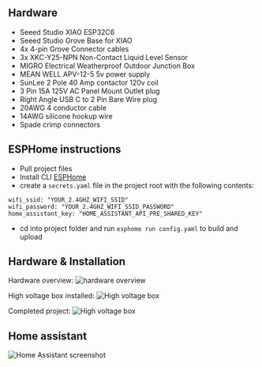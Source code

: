 ## Hardware

  - Seeed Studio XIAO ESP32C6
  - Seeed Studio Grove Base for XIAO
  - 4x 4-pin Grove Connector cables
  - 3x XKC-Y25-NPN Non-Contact Liquid Level Sensor
  - MIGRO Electrical Weatherproof Outdoor Junction Box
  - MEAN WELL APV-12-5 5v power supply
  - SunLee 2 Pole 40 Amp contactor 120v coil
  - 3 Pin 15A 125V AC Panel Mount Outlet plug
  - Right Angle USB C to 2 Pin Bare Wire plug
  - 20AWG 4 conductor cable
  - 14AWG silicone hookup wire
  - Spade crimp connectors

## ESPHome instructions

 - Pull project files
 - Install CLI [ESPHome](https://esphome.io/guides/installing_esphome)
 - create a `secrets.yaml` file in the project root with the following contents:
```
wifi_ssid: "YOUR_2.4GHZ_WIFI_SSID"
wifi_password: "YOUR_2.4GHZ_WIFI_SSID_PASSWORD"
home_assistant_key: "HOME_ASSISTANT_API_PRE_SHARED_KEY"
```
 - cd into project folder and run `esphome run config.yaml` to build and upload

## Hardware & Installation

Hardware overview:
![hardware overview](https://raw.githubusercontent.com/aartrost/esphome-sewage-pump-controller/main/pictures/hardware.jpeg)

High voltage box installed:
![High voltage box](https://raw.githubusercontent.com/aartrost/esphome-sewage-pump-controller/main/pictures/high-voltage-box-installed.jpeg)

Completed project:
![High voltage box](https://raw.githubusercontent.com/aartrost/esphome-sewage-pump-controller/main/pictures/final-installation.jpeg)

## Home assistant

![Home Assistant screenshot](https://raw.githubusercontent.com/aartrost/esphome-sewage-pump-controller/main/pictures/home-assistant.png)
